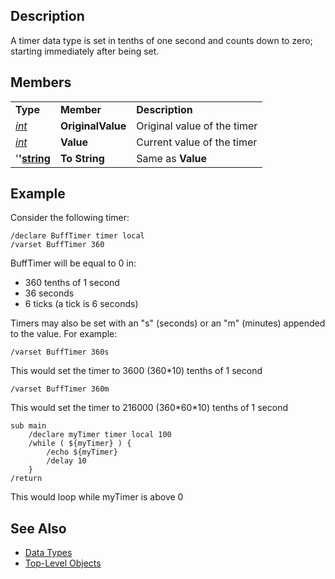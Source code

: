 ## Description

A timer data type is set in tenths of one second and counts down to zero; starting immediately after being set.

## Members

|                                            |                   |                             |
|--------------------------------------------|-------------------|-----------------------------|
| **Type**                                   | **Member**        | **Description**             |
| *[int](datatype-int.md)*           | **OriginalValue** | Original value of the timer |
| *[int](datatype-int.md)*           | **Value**         | Current value of the timer  |
| '**'[string](datatype-string.md)** | **To String**     | Same as **Value**           |

## Example

Consider the following timer:

`/declare BuffTimer timer local`  
`/varset BuffTimer 360`

BuffTimer will be equal to 0 in:

-   360 tenths of 1 second
-   36 seconds
-   6 ticks (a tick is 6 seconds)

Timers may also be set with an "s" (seconds) or an "m" (minutes) appended to the value. For example:

`/varset BuffTimer 360s`

This would set the timer to 3600 (360\*10) tenths of 1 second

`/varset BuffTimer 360m`

This would set the timer to 216000 (360\*60\*10) tenths of 1 second

    sub main
        /declare myTimer timer local 100
        /while ( ${myTimer} ) {
            /echo ${myTimer}
            /delay 10
        }
    /return

This would loop while myTimer is above 0

## See Also

-   [Data Types](data-types.md)
-   [Top-Level Objects](../top-level-objects/top-level-objects.md)


